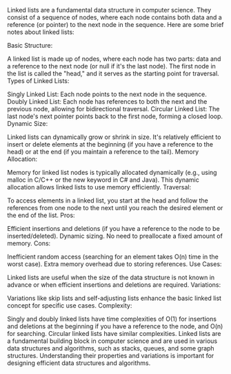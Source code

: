 Linked lists are a fundamental data structure in computer science. They consist of a sequence of nodes, where each node contains both data and a reference (or pointer) to the next node in the sequence. Here are some brief notes about linked lists:

Basic Structure:

A linked list is made up of nodes, where each node has two parts: data and a reference to the next node (or null if it's the last node).
The first node in the list is called the "head," and it serves as the starting point for traversal.
Types of Linked Lists:

Singly Linked List: Each node points to the next node in the sequence.
Doubly Linked List: Each node has references to both the next and the previous node, allowing for bidirectional traversal.
Circular Linked List: The last node's next pointer points back to the first node, forming a closed loop.
Dynamic Size:

Linked lists can dynamically grow or shrink in size. It's relatively efficient to insert or delete elements at the beginning (if you have a reference to the head) or at the end (if you maintain a reference to the tail).
Memory Allocation:

Memory for linked list nodes is typically allocated dynamically (e.g., using malloc in C/C++ or the new keyword in C# and Java).
This dynamic allocation allows linked lists to use memory efficiently.
Traversal:

To access elements in a linked list, you start at the head and follow the references from one node to the next until you reach the desired element or the end of the list.
Pros:

Efficient insertions and deletions (if you have a reference to the node to be inserted/deleted).
Dynamic sizing.
No need to preallocate a fixed amount of memory.
Cons:

Inefficient random access (searching for an element takes O(n) time in the worst case).
Extra memory overhead due to storing references.
Use Cases:

Linked lists are useful when the size of the data structure is not known in advance or when efficient insertions and deletions are required.
Variations:

Variations like skip lists and self-adjusting lists enhance the basic linked list concept for specific use cases.
Complexity:

Singly and doubly linked lists have time complexities of O(1) for insertions and deletions at the beginning if you have a reference to the node, and O(n) for searching.
Circular linked lists have similar complexities.
Linked lists are a fundamental building block in computer science and are used in various data structures and algorithms, such as stacks, queues, and some graph structures. Understanding their properties and variations is important for designing efficient data structures and algorithms.
